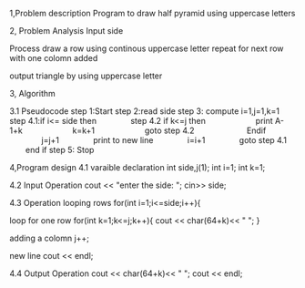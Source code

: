 1,Problem description
Program to draw half pyramid using uppercase letters

2, Problem Analysis
Input
side

Process
draw a row using continous uppercase letter
repeat for next row with one colomn added

output
triangle by using uppercase letter


3, Algorithm




3.1 Pseudocode
step 1:Start
step 2:read side
step 3: compute i=1,j=1,k=1
step 4.1:if i<= side then
    step 4.2 if k<=j then
      print A-1+k
      k=k+1
      goto step 4.2
       Endif
    j=j+1
    print to new line
    i=i+1
    goto step 4.1
  end if
step 5: Stop

4,Program design
4.1 varaible declaration
int side,j(1);
int i=1;
int k=1;

4.2 Input Operation
cout << "enter the side: ";
cin>> side;

4.3 Operation
looping rows
for(int i=1;i<=side;i++){

loop for one row
for(int k=1;k<=j;k++){
cout << char(64+k)<< " ";
}

adding a colomn
j++;

new line
cout << endl;

4.4 Output Operation
cout << char(64+k)<< " ";
cout << endl;
